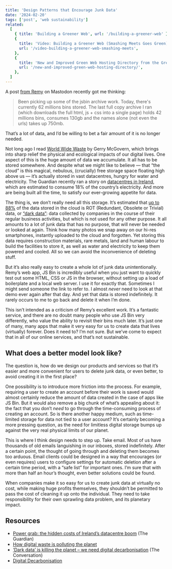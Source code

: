 ```yaml
---
title: 'Design Patterns that Encourage Junk Data'
date: '2024-02-20'
tags: ['post', 'web sustainability']
related:
  [
    { title: 'Building a Greener Web', url: '/building-a-greener-web' },
    {
      title: 'Video: Building a Greener Web (Smashing Meets Goes Green)',
      url: '/video-building-a-greener-web-smashing-meets',
    },
    {
      title: 'New and Improved Green Web Hosting Directory from the Green Web Foundation',
      url: '/new-and-improved-green-web-hosting-directory/',
    },
  ]
---
```


A post [from Remy](https://front-end.social/@rem/111957249492228263) on Mastodon recently got me thinking:

> Been picking up some of the jsbin archive work. Today, there's currently 62 millions bins stored. The last full copy archive I ran (which downloads the full html, js + css into a single page) holds 42 millions bins, consumes 130gb and the names alone (not even the urls) takes up 750mb.

That’s a lot of data, and I’d be willing to bet a fair amount of it is no longer needed.

Not long ago I read [World Wide Waste](https://gerrymcgovern.com/world-wide-waste/) by Gerry McGovern, which brings into sharp relief the physical and ecological impacts of our digital lives. One aspect of this is the huge amount of data we accumulate. It all has to be stored somewhere. And despite what we might like to believe — that “the cloud” is this magical, nebulous, (crucially) free storage space floating high above us — it’s actually stored in vast datacentres, hungry for water and electricity. The Guardian recently ran a story on [datacentres in Ireland](https://www.theguardian.com/world/2024/feb/15/power-grab-hidden-costs-of-ireland-datacentre-boom), which are estimated to consume 18% of the country’s electricity. And more are being built all the time, to satisfy our ever-growing appetite for data.

The thing is, we don’t really need all this storage. It’s estimated that [up to 88%](https://volume.lboro.ac.uk/digital-waste-polluting-the-planet) of the data stored in the cloud is ROT (Redundant, Obsolete or Trivial) data, or [“dark data”](https://www.gartner.com/en/information-technology/glossary/dark-data): data collected by companies in the course of their regular business activities, but which is not used for any other purpose. It all amounts to a lot of junk data that has no purpose, that will never be needed or looked at again. Think how many photos we snap away on our hi-res smartphones, instantly uploaded to the cloud and forgotten. Yet storing this data requires construction materials, rare metals, land and human labour to build the facilities to store it, as well as water and electricity to keep them powered and cooled. All so we can avoid the inconvenience of deleting stuff.

But it’s also really easy to create a whole lot of junk data unintentionally. Remy’s web app, JS Bin is incredibly useful when you just want to quickly test out some HTML, CSS or JS in the browser, without setting up a load of boilerplate and a local web server. I use it for exactly that. Sometimes I might send someone the link to refer to. I almost _never_ need to look at that demo ever again after that day. And yet that data is stored indefinitely. It rarely occurs to me to go back and delete it when I’m done.

This isn’t intended as a criticism of Remy’s excellent work. It’s a fantastic service, and there are no doubt many people who use JS Bin very differently, who value the ability to revisit their bins much later. It’s just one of many, many apps that make it very easy for us to create data that lives (virtually) forever. Does it need to? I’m not sure. But we’ve come to expect that in all of our online services, and that’s not sustainable.

## What does a better model look like?

The question is, how do we design our products and services so that it’s easier and more convenient for users to delete junk data, or even better, to avoid creating it in the first place?

One possibility is to introduce more friction into the process. For example, requiring a user to create an account before their work is saved would almost certainly reduce the amount of data created in the case of apps like JS Bin. But it would also remove a big chunk of what’s appealing about it: the fact that you don’t _need_ to go through the time-consuming process of creating an account. So is there another happy medium, such as time-limited storage for data not tied to a user account? It’s certainly becoming a more pressing question, as the need for limitless digital storage bumps up against the very real physical limits of our planet.

This is where I think design needs to step up. Take email. Most of us have thousands of old emails languishing in our inboxes, stored indefinitely. After a certain point, the thought of going through and deleting them becomes too arduous. Email clients could be designed in a way that encourages (or even requires) users to configure settings for automatic deletion after a certain time period, with a “safe list” for important ones. I’m sure that with more than half an hour’s thought, even better solutions could be found.

When companies make it so easy for us to create junk data at virtually no cost, while making huge profits themselves, they shouldn’t be permitted to pass the cost of cleaning it up onto the individual. They need to take responsibility for their own sprawling data problem, and its planetary impact.

## Resources

- [Power grab: the hidden costs of Ireland’s datacentre boom](https://www.theguardian.com/world/2024/feb/15/power-grab-hidden-costs-of-ireland-datacentre-boom) (The Guardian)
- [How digital waste is polluting the planet](https://volume.lboro.ac.uk/digital-waste-polluting-the-planet)
- [‘Dark data’ is killing the planet – we need digital decarbonisation](https://theconversation.com/dark-data-is-killing-the-planet-we-need-digital-decarbonisation-190423) (The Conversation)
- [Digital Decarbonisation](https://digitaldecarb.org/)

